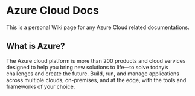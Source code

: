 # Azure Cloud Docs

This is a personal Wiki page for any Azure Cloud related documentations.

## What is Azure?

The Azure cloud platform is more than 200 products and cloud services designed to help you bring new solutions to life—to solve today’s challenges and create the future. Build, run, and manage applications across multiple clouds, on-premises, and at the edge, with the tools and frameworks of your choice.

